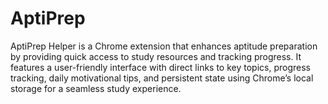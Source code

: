 # AptiPrep
AptiPrep Helper is a Chrome extension that enhances aptitude preparation by providing quick access to study resources and tracking progress. It features a user-friendly interface with direct links to key topics, progress tracking, daily motivational tips, and persistent state using Chrome’s local storage for a seamless study experience.
